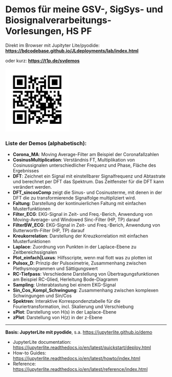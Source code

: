 #  Demos für meine GSV-, SigSys- und Biosignalverarbeitungs-Vorlesungen, HS PF

Direkt im Browser mit Jupityter Lite/pyodide:
**https://bdcodebase.github.io/JLdeployments/lab/index.html**

oder kurz: **https://t1p.de/svdemos**

![QR Code](QR_t1p-de-svdemos.png)

### Liste der Demos (alphabetisch):
- **Corona_MA**: Moving Average-Filter am Beispiel der Coronafallzahlen
- **CosinusMultiplication**: Verständnis FT, Multiplikation von Cosinussignalen unterschiedlicher Frequenz und Phase, Fläche des Ergebnisses
- **DFT**: Zeichnet ein Signal mit einstellbarer Signalfrequenz und Abtastrate und berechnet per DFT das Spektrum. Das Zeitfenster für die DFT kann verändert werden.
- **DFT_sincosComp** zeigt die Sinus- und Cosinusterme, mit denen in der DFT die zu transformierende Signalfolge multipliziert wird.
- **Faltung**: Darstellung der kontinuierlichen Faltung mit einfachen Musterfunktionen
- **Filter_ECG**: EKG-Signal in Zeit- und Freq.-Berich, Anwendung von Moving-Average- und Windowed Sinc-Filter (HP, TP) darauf
- **FilterBW_ECG**: EKG-Signal in Zeit- und Freq.-Berich, Anwendung von Butterworth-Filter (HP, TP) darauf
- **Kreukorrelation**: Darstellung der Kreuzkorrelation mit einfachen Musterfunktionen
- **Laplace**: Zuordnung von Punkten in der Laplace-Ebene zu Zeitbereichssignalen
- **Plot_einfach|Luxus**: Hilfsscripte, wenn mal flott was zu plotten ist
- **Pulsox_D**: Prinzip der Pulsoximetrie, Zusammenhang zwischen Plethysmogrammen und Sättigungswert
- **RC-Tiefpass**: Verschiedene Darstellung von Übertragungsfunktionen am Beispiel RC-Glied, Herleitung Bode-Diagramm 
- **Sampling**: Unterabtastung bei einem EKG-Signal
- **Sin_Cos_Kompl_Schwingung**: Zusammenhang zwischen komplexen Schwingungen und Sin/Cos
- **Spektren**: Interaktive Korrespondenztabelle für die Fouriertransformation, incl. Skalierung und Verschiebung
- **sPlot**: Darstellung von H(s) in der Laplace-Ebene
- **zPlot**: Darstellung von H(z) in der z-Ebene

---

**Basis: JupyterLite mit pyodide**, s.a. https://jupyterlite.github.io/demo
- JupyterLite documentation: https://jupyterlite.readthedocs.io/en/latest/quickstart/deploy.html
- How-to Guides: https://jupyterlite.readthedocs.io/en/latest/howto/index.html
- Reference: https://jupyterlite.readthedocs.io/en/latest/reference/index.html

